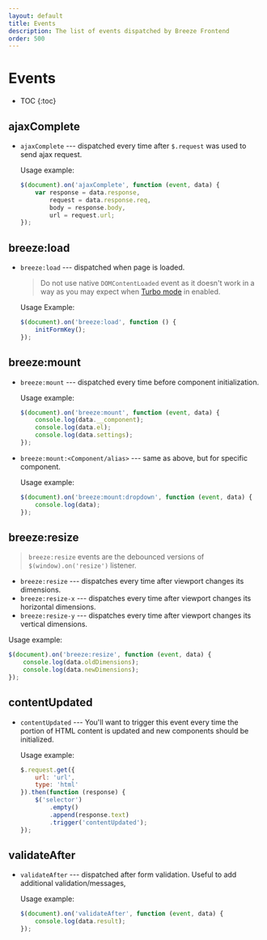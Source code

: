 ```yaml
---
layout: default
title: Events
description: The list of events dispatched by Breeze Frontend
order: 500
---
```


# Events

* TOC
{:toc}

## ajaxComplete

 -  `ajaxComplete` --- dispatched every time after `$.request` was used to send
    ajax request.

    Usage example:

    ```js
    $(document).on('ajaxComplete', function (event, data) {
        var response = data.response,
            request = data.response.req,
            body = response.body,
            url = request.url;
    });
    ```

## breeze:load

 -  `breeze:load` --- dispatched when page is loaded.

    > Do not use native `DOMContentLoaded` event as it doesn't work in a way
    > as you may expect when [Turbo mode](/settings) in enabled.

    Usage Example:

    ```js
    $(document).on('breeze:load', function () {
        initFormKey();
    });
    ```

## breeze:mount

 -  `breeze:mount` --- dispatched every time before component initialization.

    Usage example:

    ```js
    $(document).on('breeze:mount', function (event, data) {
        console.log(data.__component);
        console.log(data.el);
        console.log(data.settings);
    });
    ```

 -  `breeze:mount:<Component/alias>` --- same as above, but for specific component.

    Usage example:

    ```js
    $(document).on('breeze:mount:dropdown', function (event, data) {
        console.log(data);
    });
    ```

## breeze:resize

> `breeze:resize` events are the debounced versions of `$(window).on('resize')` listener.

 -  `breeze:resize` --- dispatches every time after viewport changes its dimensions.
 -  `breeze:resize-x` --- dispatches every time after viewport changes its horizontal dimensions.
 -  `breeze:resize-y` --- dispatches every time after viewport changes its vertical dimensions.

Usage example:

```js
$(document).on('breeze:resize', function (event, data) {
    console.log(data.oldDimensions);
    console.log(data.newDimensions);
});
```

## contentUpdated

 -  `contentUpdated` --- You'll want to trigger this event every time the
    portion of HTML content is updated and new components should be initialized.

    Usage example:

    ```js
    $.request.get({
        url: 'url',
        type: 'html'
    }).then(function (response) {
        $('selector')
            .empty()
            .append(response.text)
            .trigger('contentUpdated');
    });
    ```

## validateAfter

 -  `validateAfter` --- dispatched after form validation. Useful to add additional
    validation/messages,

    Usage example:

    ```js
    $(document).on('validateAfter', function (event, data) {
        console.log(data.result);
    });
    ```

